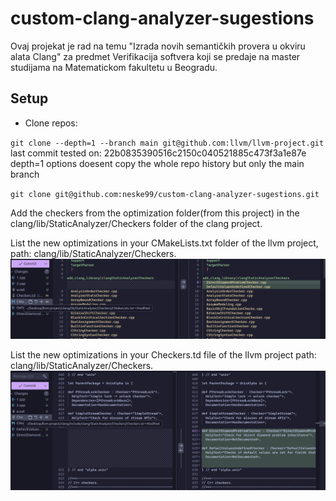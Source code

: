 # custom-clang-analyzer-sugestions
Ovaj projekat je rad na temu "Izrada novih semantičkih provera u okviru alata Clang" za predmet Verifikacija softvera koji se predaje na master studijama na Matematickom fakultetu u Beogradu.

## Setup

- Clone repos: 

`git clone --depth=1 --branch main git@github.com:llvm/llvm-project.git` 
  last commit tested on: 22b0835390516c2150c040521885c473f3a1e87e
  depth=1 options doesent copy the whole repo history but only the main branch
  
`git clone git@github.com:neske99/custom-clang-analyzer-sugestions.git`

Add the checkers from the optimization folder(from this project) in the clang/lib/StaticAnalyzer/Checkers folder of the clang project.

List the new optimizations in your CMakeLists.txt folder of the llvm project, path: clang/lib/StaticAnalyzer/Checkers.
![Image holder](CMakeListDiff.png)

List the new optimizations in your Checkers.td file of the llvm project path: clang/lib/StaticAnalyzer/Checkers. 
![Image holder](CheckersDiff.png)


